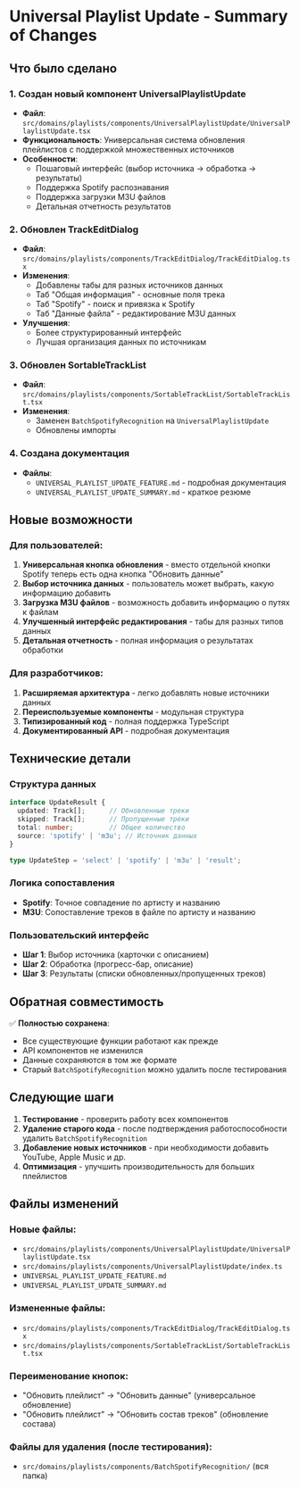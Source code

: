 # Universal Playlist Update - Summary of Changes

## Что было сделано

### 1. Создан новый компонент UniversalPlaylistUpdate
- **Файл**: `src/domains/playlists/components/UniversalPlaylistUpdate/UniversalPlaylistUpdate.tsx`
- **Функциональность**: Универсальная система обновления плейлистов с поддержкой множественных источников
- **Особенности**:
  - Пошаговый интерфейс (выбор источника → обработка → результаты)
  - Поддержка Spotify распознавания
  - Поддержка загрузки M3U файлов
  - Детальная отчетность результатов

### 2. Обновлен TrackEditDialog
- **Файл**: `src/domains/playlists/components/TrackEditDialog/TrackEditDialog.tsx`
- **Изменения**:
  - Добавлены табы для разных источников данных
  - Таб "Общая информация" - основные поля трека
  - Таб "Spotify" - поиск и привязка к Spotify
  - Таб "Данные файла" - редактирование M3U данных
- **Улучшения**:
  - Более структурированный интерфейс
  - Лучшая организация данных по источникам

### 3. Обновлен SortableTrackList
- **Файл**: `src/domains/playlists/components/SortableTrackList/SortableTrackList.tsx`
- **Изменения**:
  - Заменен `BatchSpotifyRecognition` на `UniversalPlaylistUpdate`
  - Обновлены импорты

### 4. Создана документация
- **Файлы**:
  - `UNIVERSAL_PLAYLIST_UPDATE_FEATURE.md` - подробная документация
  - `UNIVERSAL_PLAYLIST_UPDATE_SUMMARY.md` - краткое резюме

## Новые возможности

### Для пользователей:
1. **Универсальная кнопка обновления** - вместо отдельной кнопки Spotify теперь есть одна кнопка "Обновить данные"
2. **Выбор источника данных** - пользователь может выбрать, какую информацию добавить
3. **Загрузка M3U файлов** - возможность добавить информацию о путях к файлам
4. **Улучшенный интерфейс редактирования** - табы для разных типов данных
5. **Детальная отчетность** - полная информация о результатах обработки

### Для разработчиков:
1. **Расширяемая архитектура** - легко добавлять новые источники данных
2. **Переиспользуемые компоненты** - модульная структура
3. **Типизированный код** - полная поддержка TypeScript
4. **Документированный API** - подробная документация

## Технические детали

### Структура данных
```typescript
interface UpdateResult {
  updated: Track[];      // Обновленные треки
  skipped: Track[];      // Пропущенные треки
  total: number;         // Общее количество
  source: 'spotify' | 'm3u'; // Источник данных
}

type UpdateStep = 'select' | 'spotify' | 'm3u' | 'result';
```

### Логика сопоставления
- **Spotify**: Точное совпадение по артисту и названию
- **M3U**: Сопоставление треков в файле по артисту и названию

### Пользовательский интерфейс
- **Шаг 1**: Выбор источника (карточки с описанием)
- **Шаг 2**: Обработка (прогресс-бар, описание)
- **Шаг 3**: Результаты (списки обновленных/пропущенных треков)

## Обратная совместимость

✅ **Полностью сохранена**:
- Все существующие функции работают как прежде
- API компонентов не изменился
- Данные сохраняются в том же формате
- Старый `BatchSpotifyRecognition` можно удалить после тестирования

## Следующие шаги

1. **Тестирование** - проверить работу всех компонентов
2. **Удаление старого кода** - после подтверждения работоспособности удалить `BatchSpotifyRecognition`
3. **Добавление новых источников** - при необходимости добавить YouTube, Apple Music и др.
4. **Оптимизация** - улучшить производительность для больших плейлистов

## Файлы изменений

### Новые файлы:
- `src/domains/playlists/components/UniversalPlaylistUpdate/UniversalPlaylistUpdate.tsx`
- `src/domains/playlists/components/UniversalPlaylistUpdate/index.ts`
- `UNIVERSAL_PLAYLIST_UPDATE_FEATURE.md`
- `UNIVERSAL_PLAYLIST_UPDATE_SUMMARY.md`

### Измененные файлы:
- `src/domains/playlists/components/TrackEditDialog/TrackEditDialog.tsx`
- `src/domains/playlists/components/SortableTrackList/SortableTrackList.tsx`

### Переименование кнопок:
- "Обновить плейлист" → "Обновить данные" (универсальное обновление)
- "Обновить плейлист" → "Обновить состав треков" (обновление состава)

### Файлы для удаления (после тестирования):
- `src/domains/playlists/components/BatchSpotifyRecognition/` (вся папка) 